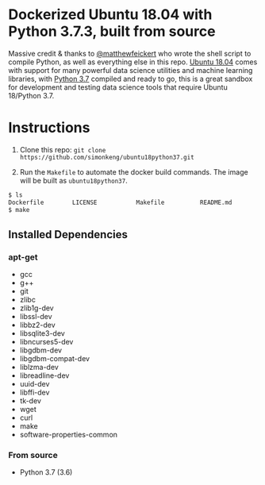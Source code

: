 # Dockerized Ubuntu 18.04 with Python 3.7.3, built from source

Massive credit & thanks to [@matthewfeickert](https://github.com/matthewfeickert) who wrote the shell script to compile Python, as well as everything else in this repo. [Ubuntu 18.04](https://wiki.ubuntu.com/BionicBeaver/ReleaseNotes/18.04) comes with support for many powerful data science utilities and machine learning libraries, with [Python 3.7](https://www.python.org/downloads/release/python-372/) compiled and ready to go, this is a great sandbox for development and testing data science tools that require Ubuntu 18/Python 3.7. 

# Instructions

1. Clone this repo: `git clone https://github.com/simonkeng/ubuntu18python37.git`

2. Run the `Makefile` to automate the docker build commands. The image will be built as `ubuntu18python37`. 

```bash
$ ls
Dockerfile        LICENSE           Makefile          README.md         install_python.sh
$ make
```

## Installed Dependencies

### apt-get
- gcc
- g++
- git
- zlibc
- zlib1g-dev
- libssl-dev
- libbz2-dev
- libsqlite3-dev
- libncurses5-dev
- libgdbm-dev
- libgdbm-compat-dev
- liblzma-dev
- libreadline-dev
- uuid-dev
- libffi-dev
- tk-dev
- wget
- curl
- make
- software-properties-common

### From source

- Python 3.7 (3.6)

